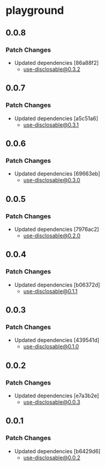 # playground

## 0.0.8

### Patch Changes

- Updated dependencies [86a88f2]
  - use-disclosable@0.3.2

## 0.0.7

### Patch Changes

- Updated dependencies [a5c51a6]
  - use-disclosable@0.3.1

## 0.0.6

### Patch Changes

- Updated dependencies [69663eb]
  - use-disclosable@0.3.0

## 0.0.5

### Patch Changes

- Updated dependencies [7976ac2]
  - use-disclosable@0.2.0

## 0.0.4

### Patch Changes

- Updated dependencies [b06372d]
  - use-disclosable@0.1.1

## 0.0.3

### Patch Changes

- Updated dependencies [439541d]
  - use-disclosable@0.1.0

## 0.0.2

### Patch Changes

- Updated dependencies [e7a3b2e]
  - use-disclosable@0.0.3

## 0.0.1

### Patch Changes

- Updated dependencies [b6429d6]
  - use-disclosable@0.0.2
